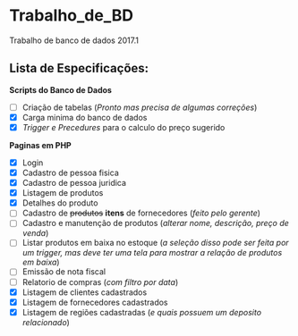 # Trabalho_de_BD
Trabalho de banco de dados 2017.1

## Lista de Especificações:

**Scripts do Banco de Dados**
- [ ] Criação de tabelas (*Pronto mas precisa de algumas correções*)
- [x] Carga minima do banco de dados
- [x] *Trigger e Precedures* para o calculo do preço sugerido

**Paginas em PHP**
- [x] Login
- [x] Cadastro de pessoa fisica
- [x] Cadastro de pessoa juridica
- [x] Listagem de produtos
- [x] Detalhes do produto
- [ ] Cadastro de ~~produtos~~ **itens** de fornecedores (*feito pelo gerente*)
- [ ] Cadastro e manutenção de produtos (*alterar nome, descrição, preço de venda*)
- [ ] Listar produtos em baixa no estoque (*a seleção disso pode ser feita por um trigger, mas deve ter uma tela para mostrar a relação de produtos em baixa*)
- [ ] Emissão de nota fiscal
- [ ] Relatorio de compras (*com filtro por data*)
- [x] Listagem de clientes cadastrados
- [x] Listagem de fornecedores cadastrados
- [x] Listagem de regiões cadastradas (*e quais possuem um deposito relacionado*)

